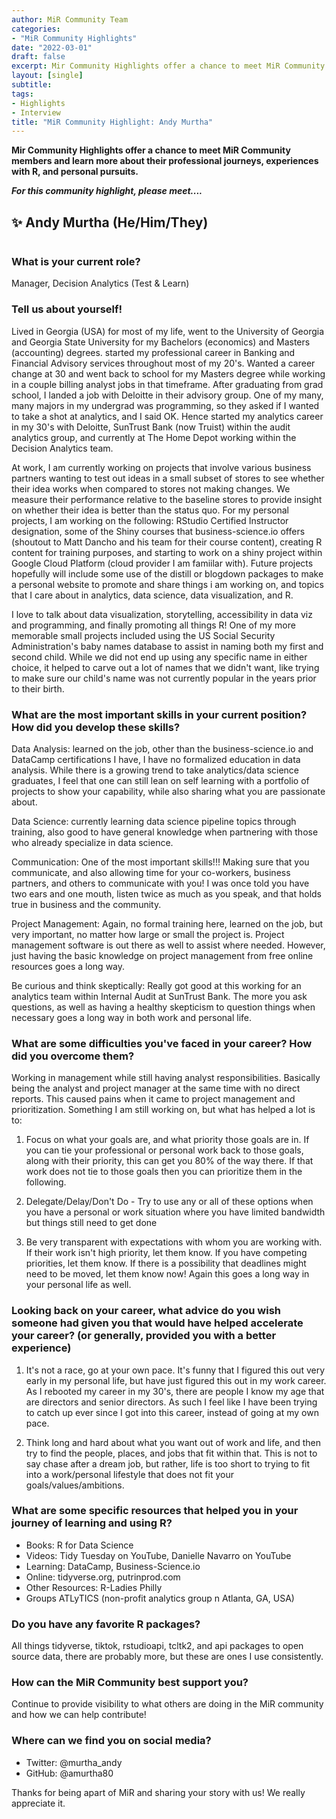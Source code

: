 ```yaml
---
author: MiR Community Team
categories:
- "MiR Community Highlights"
date: "2022-03-01"
draft: false
excerpt: Mir Community Highlights offer a chance to meet MiR Community members and learn more about their professional journeys, experiences with R, and personal pursuits.
layout: [single]
subtitle:
tags:
- Highlights
- Interview
title: "MiR Community Highlight: Andy Murtha"
---
```



**Mir Community Highlights offer a chance to meet MiR Community members and learn more about their professional journeys, experiences with R, and personal pursuits.**

***For this community highlight, please meet....***

## ✨  Andy Murtha  (He/Him/They)


![]()

### What is your current role?

Manager, Decision Analytics (Test & Learn)


### Tell us about yourself! 	

Lived in Georgia (USA) for most of my life, went to the University of Georgia and Georgia State University for my Bachelors (economics) and Masters (accounting) degrees. started my professional career in Banking and Financial Advisory services throughout most of my 20's. Wanted a career change at 30 and went back to school for my Masters degree while working in a couple billing analyst jobs in that timeframe. After graduating from grad school, I landed a job with Deloitte in their advisory group. One of my many, many majors in my undergrad was programming, so they asked if I wanted to take a shot at analytics, and I said OK. Hence started my analytics career in my 30's with Deloitte, SunTrust Bank (now Truist) within the audit analytics group, and currently at The Home Depot working within the Decision Analytics team. 

At work, I am currently working on projects that involve various business partners wanting to test out ideas in a small subset of stores to see whether their idea works when compared to stores not making changes. We measure their performance relative to the baseline stores to provide insight on whether their idea is better than the status quo. For my personal projects, I am working on the following: RStudio Certified Instructor designation, some of the Shiny courses that business-science.io offers (shoutout to Matt Dancho and his team for their course content), creating R content for training purposes, and starting to work on a shiny project within Google Cloud Platform (cloud provider I am famiilar with). Future projects hopefully will include some use of the distill or blogdown packages to make a personal website to promote and share things i am working on, and topics that I care about in analytics, data science, data visualization, and R.

I love to talk about data visualization, storytelling, accessibility in data viz and programming, and finally promoting all things R! One of my more memorable small projects included using the US Social Security Administration's baby names database to assist in naming both my first and second child. While we did not end up using any specific name in either choice, it helped to carve out a lot of names that we didn't want, like trying to make sure our child's name was not currently popular in the years prior to their birth.


### What are the most important skills in your current position? How did you develop these skills?

Data Analysis: learned on the job, other than the business-science.io and DataCamp certifications I have, I have no formalized education in data analysis. While there is a growing trend to take analytics/data science graduates, I feel that one can still lean on self learning with a portfolio of projects to show your capability, while also sharing what you are passionate about.

Data Science: currently learning data science pipeline topics through training, also good to have general knowledge when partnering with those who already specialize in data 
science.

Communication: One of the most important skills!!! Making sure that you communicate, and also allowing time for your co-workers, business partners, and others to communicate with you! I was once told you have two ears and one mouth, listen twice as much as you speak, and that holds true in business and the community.

Project Management: Again, no formal training here, learned on the job, but very important, no matter how large or small the project is. Project management software is out there as well to assist where needed. However, just having the basic knowledge on project management from free online resources goes a long way.

Be curious and think skeptically: Really got good at this working for an analytics team within Internal Audit at SunTrust Bank. The more you ask questions, as well as having a healthy skepticism to question things when necessary goes a long way in both work and personal life.



### What are some difficulties you've faced in your career? How did you overcome them?

Working in management while still having analyst responsibilities. Basically being the analyst and project manager at the same time with no direct reports. This caused pains when it came to project management and prioritization. Something I am still working on, but what has helped a lot is to:

1) Focus on what your goals are, and what priority those goals are in. If you can tie your professional or personal work back to those goals, along with their priority, this can get you 80% of the way there. If that work does not tie to those goals then you can prioritize them in the following.

2) Delegate/Delay/Don't Do - Try to use any or all of these options when you have a personal or work situation where you have limited bandwidth but things still need to get done

3) Be very transparent with expectations with whom you are working with. If their work isn't high priority, let them know. If you have competing priorities, let them know. If there is a possibility that deadlines might need to be moved, let them know now! Again this goes a long way in your personal life as well.




### Looking back on your career, what advice do you wish someone had given you that would have helped accelerate your career? (or generally, provided you with a better experience)

1) It's not a race, go at your own pace. It's funny that I figured this out very early in my personal life, but have just figured this out in my work career. As I rebooted my career in my 30's, there are people I know my age that are directors and senior directors. As such I feel like I have been trying to catch up ever since I got into this career, instead of going at my own pace.

2) Think long and hard about what you want out of work and life, and then try to find the people, places, and jobs that fit within that. This is not to say chase after a dream job, but rather, life is too short to trying to fit into a work/personal lifestyle that does not fit your goals/values/ambitions.




### What are some specific resources that helped you in your journey of learning and using R?

- Books: R for Data Science
- Videos: Tidy Tuesday on YouTube, Danielle Navarro on YouTube
- Learning: DataCamp, Business-Science.io
- Online: tidyverse.org, putrinprod.com
- Other Resources: R-Ladies Philly
- Groups ATLyTICS (non-profit analytics group n Atlanta, GA, USA)


### Do you have any favorite R packages?

All things tidyverse, tiktok, rstudioapi, tcltk2, and api packages to open source data, there are probably more, but these are ones I use consistently.


### How can the MiR Community best support you?

Continue to provide visibility to what others are doing in the MiR community and how we can help contribute!


### Where can we find you on social media?

- Twitter: @murtha_andy 
- GitHub: @amurtha80


Thanks for being apart of MiR and sharing your story with us! We really appreciate it.


